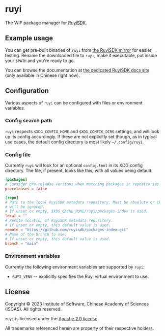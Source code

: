 # ruyi

The WIP package manager for [RuyiSDK](https://github.com/ruyisdk).

## Example usage

You can get pre-built binaries of `ruyi` from [the RuyiSDK mirror][mirror-testing]
for easier testing. Rename the downloaded file to `ruyi`, make it executable,
put inside your `$PATH` and you're ready to go.

[mirror-testing]: https://mirror.iscas.ac.cn/ruyisdk/ruyi/testing/

You can browse the documentation at [the dedicated RuyiSDK docs site][docs]
(only available in Chinese right now).

[docs]: https://ruyisdk.github.io/docs/zh/introduction/

## Configuration

Various aspects of `ruyi` can be configured with files or environment variables.

### Config search path

`ruyi` respects `$XDG_CONFIG_HOME` and `$XDG_CONFIG_DIRS` settings, and will
look up its config accordingly. If these are not explicitly set though, as in
typical use cases, the default config directory is most likely `~/.config/ruyi`.

### Config file

Currently `ruyi` will look for an optional `config.toml` in its XDG config
directory. The file, if present, looks like this, with all values being default:

```toml
[packages]
# Consider pre-release versions when matching packages in repositories.
prereleases = false

[repo]
# Path to the local RuyiSDK metadata repository. Must be absolute or the setting
# will be ignored.
# If unset or empty, $XDG_CACHE_HOME/ruyi/packages-index is used.
local = ""
# Remote location of RuyiSDK metadata repository.
# If unset or empty, this default value is used.
remote = "https://github.com/ruyisdk/packages-index.git"
# Name of the branch to use.
# If unset or empty, this default value is used.
branch = "main"
```

### Environment variables

Currently the following environment variables are supported by `ruyi`:

* `RUYI_VENV` -- explicitly specifies the Ruyi virtual environment to use.

## License

Copyright &copy; 2023 Institute of Software, Chinese Academy of Sciences (ISCAS).
All rights reserved.

`ruyi` is licensed under the [Apache 2.0 license](./LICENSE-Apache.txt).

All trademarks referenced herein are property of their respective holders.
